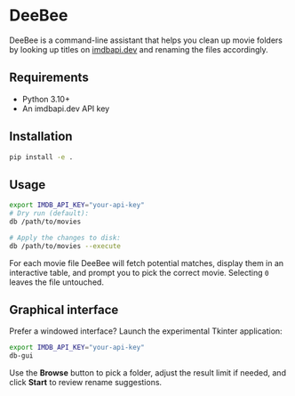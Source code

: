# DeeBee

DeeBee is a command-line assistant that helps you clean up movie folders by
looking up titles on [imdbapi.dev](https://imdbapi.dev/) and renaming the files
accordingly.

## Requirements

* Python 3.10+
* An imdbapi.dev API key

## Installation

```bash
pip install -e .
```

## Usage

```bash
export IMDB_API_KEY="your-api-key"
# Dry run (default):
db /path/to/movies

# Apply the changes to disk:
db /path/to/movies --execute
```

For each movie file DeeBee will fetch potential matches, display them in an
interactive table, and prompt you to pick the correct movie. Selecting `0`
leaves the file untouched.

## Graphical interface

Prefer a windowed interface? Launch the experimental Tkinter application:

```bash
export IMDB_API_KEY="your-api-key"
db-gui
```

Use the **Browse** button to pick a folder, adjust the result limit if needed,
and click **Start** to review rename suggestions.
